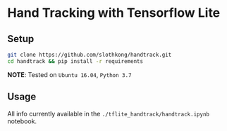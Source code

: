 # Hand Tracking with Tensorflow Lite


## Setup
```bash
git clone https://github.com/slothkong/handtrack.git
cd handtrack && pip install -r requirements
```

**NOTE**: Tested on `Ubuntu 16.04`, `Python 3.7`

## Usage
All info currently available in the `./tflite_handtrack/handtrack.ipynb` notebook.
